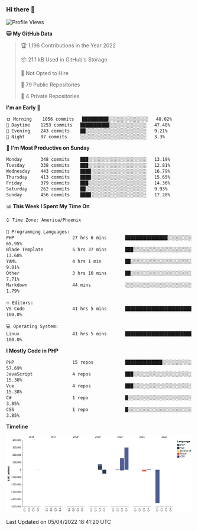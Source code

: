 ### Hi there 👋

<!--START_SECTION:waka-->
![Profile Views](http://img.shields.io/badge/Profile%20Views-1-blue)

**🐱 My GitHub Data** 

> 🏆 1,196 Contributions in the Year 2022
 > 
> 📦 21.1 kB Used in GitHub's Storage 
 > 
> 🚫 Not Opted to Hire
 > 
> 📜 79 Public Repositories 
 > 
> 🔑 4 Private Repositories  
 > 
**I'm an Early 🐤** 

```text
🌞 Morning    1056 commits   ██████████░░░░░░░░░░░░░░░   40.02% 
🌆 Daytime    1253 commits   ███████████░░░░░░░░░░░░░░   47.48% 
🌃 Evening    243 commits    ██░░░░░░░░░░░░░░░░░░░░░░░   9.21% 
🌙 Night      87 commits     ░░░░░░░░░░░░░░░░░░░░░░░░░   3.3%

```
📅 **I'm Most Productive on Sunday** 

```text
Monday       348 commits    ███░░░░░░░░░░░░░░░░░░░░░░   13.19% 
Tuesday      338 commits    ███░░░░░░░░░░░░░░░░░░░░░░   12.81% 
Wednesday    443 commits    ████░░░░░░░░░░░░░░░░░░░░░   16.79% 
Thursday     413 commits    ████░░░░░░░░░░░░░░░░░░░░░   15.65% 
Friday       379 commits    ███░░░░░░░░░░░░░░░░░░░░░░   14.36% 
Saturday     262 commits    ██░░░░░░░░░░░░░░░░░░░░░░░   9.93% 
Sunday       456 commits    ████░░░░░░░░░░░░░░░░░░░░░   17.28%

```


📊 **This Week I Spent My Time On** 

```text
⌚︎ Time Zone: America/Phoenix

💬 Programming Languages: 
PHP                      27 hrs 6 mins       ████████████████░░░░░░░░░   65.95% 
Blade Template           5 hrs 37 mins       ███░░░░░░░░░░░░░░░░░░░░░░   13.68% 
YAML                     4 hrs 1 min         ██░░░░░░░░░░░░░░░░░░░░░░░   9.81% 
Other                    3 hrs 10 mins       ██░░░░░░░░░░░░░░░░░░░░░░░   7.71% 
Markdown                 44 mins             ░░░░░░░░░░░░░░░░░░░░░░░░░   1.79%

🔥 Editors: 
VS Code                  41 hrs 5 mins       █████████████████████████   100.0%

💻 Operating System: 
Linux                    41 hrs 5 mins       █████████████████████████   100.0%

```

**I Mostly Code in PHP** 

```text
PHP                      15 repos            ██████████████░░░░░░░░░░░   57.69% 
JavaScript               4 repos             ███░░░░░░░░░░░░░░░░░░░░░░   15.38% 
Vue                      4 repos             ███░░░░░░░░░░░░░░░░░░░░░░   15.38% 
C#                       1 repo              █░░░░░░░░░░░░░░░░░░░░░░░░   3.85% 
CSS                      1 repo              █░░░░░░░░░░░░░░░░░░░░░░░░   3.85%

```


**Timeline**

![Chart not found](https://raw.githubusercontent.com/mikebronner/mikebronner/master/charts/bar_graph.png) 


 Last Updated on 05/04/2022 18:41:20 UTC
<!--END_SECTION:waka-->

<!--
**mikebronner/mikebronner** is a ✨ _special_ ✨ repository because its `README.md` (this file) appears on your GitHub profile.

Here are some ideas to get you started:

- 🔭 I’m currently working on ...
- 🌱 I’m currently learning ...
- 👯 I’m looking to collaborate on ...
- 🤔 I’m looking for help with ...
- 💬 Ask me about ...
- 📫 How to reach me: ...
- 😄 Pronouns: ...
- ⚡ Fun fact: ...
-->
